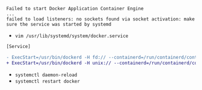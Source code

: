 ```
Failed to start Docker Application Container Engine
...
failed to load listeners: no sockets found via socket activation: make sure the service was started by systemd

```
- `vim /usr/lib/systemd/system/docker.service`

```diff
[Service]

- ExecStart=/usr/bin/dockerd -H fd:// --containerd=/run/containerd/containerd.sock
+ ExecStart=/usr/bin/dockerd -H unix:// --containerd=/run/containerd/containerd.sock
```

- `systemctl daemon-reload`
- `systemctl restart docker`
